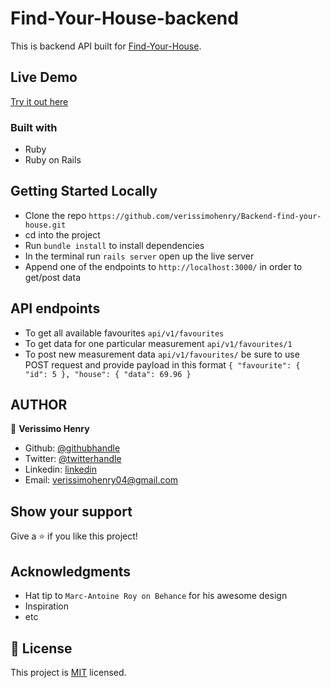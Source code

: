 # Find-Your-House-backend

This is backend API built for [Find-Your-House](https://github.com/verissimohenry/Backend-find-your-house.git).

## Live Demo

[Try it out here](https://61d6c159e9cb5aaf7e26b822--flamboyant-mestorf-3e0545.netlify.app/)

### Built with

- Ruby
- Ruby on Rails

## Getting Started Locally

- Clone the repo `https://github.com/verissimohenry/Backend-find-your-house.git`
- cd into the project
- Run `bundle install` to install dependencies
- In the terminal run `rails server` open up the live server
- Append one of the endpoints to `http://localhost:3000/` in order to get/post data

## API endpoints

- To get all available favourites `api/v1/favourites`
- To get data for one particular measurement `api/v1/favourites/1`
- To post new measurement data `api/v1/favourites/`
  be sure to use POST request and provide payload in this format `{ "favourite": { "id": 5 }, "house": { "data": 69.96 }`

## AUTHOR

👤 **Verissimo Henry**

- Github: [@githubhandle](https://github.com/verissimohenry)
- Twitter: [@twitterhandle](https://twitter.com/verissimohenry)
- Linkedin: [linkedin](https://www.linkedin.com/in/henry-verissimo-618906167/)
- Email: verissimohenry04@gmail.com

## Show your support

Give a ⭐️ if you like this project!

## Acknowledgments

- Hat tip to `Marc-Antoine Roy on Behance` for his awesome design
- Inspiration
- etc

## 📝 License

This project is [MIT](./MIT.md) licensed.

